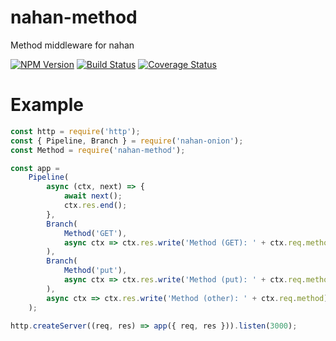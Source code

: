 # nahan-method

Method middleware for nahan

[![NPM Version][npm-image]][npm-url]
[![Build Status][travis-ci-image]][travis-ci-url]
[![Coverage Status][coveralls-image]][coveralls-url]

[npm-image]: https://img.shields.io/npm/v/nahan-method.svg
[npm-url]: https://www.npmjs.com/package/nahan-method
[travis-ci-image]: https://travis-ci.org/nahanjs/nahan-method.svg?branch=master
[travis-ci-url]: https://travis-ci.org/nahanjs/nahan-method
[coveralls-image]: https://coveralls.io/repos/github/nahanjs/nahan-method/badge.svg?branch=master
[coveralls-url]: https://coveralls.io/github/nahanjs/nahan-method?branch=master

# Example

``` javascript
const http = require('http');
const { Pipeline, Branch } = require('nahan-onion');
const Method = require('nahan-method');

const app =
    Pipeline(
        async (ctx, next) => {
            await next();
            ctx.res.end();
        },
        Branch(
            Method('GET'),
            async ctx => ctx.res.write('Method (GET): ' + ctx.req.method)
        ),
        Branch(
            Method('put'),
            async ctx => ctx.res.write('Method (put): ' + ctx.req.method)
        ),
        async ctx => ctx.res.write('Method (other): ' + ctx.req.method)
    );

http.createServer((req, res) => app({ req, res })).listen(3000);
```
